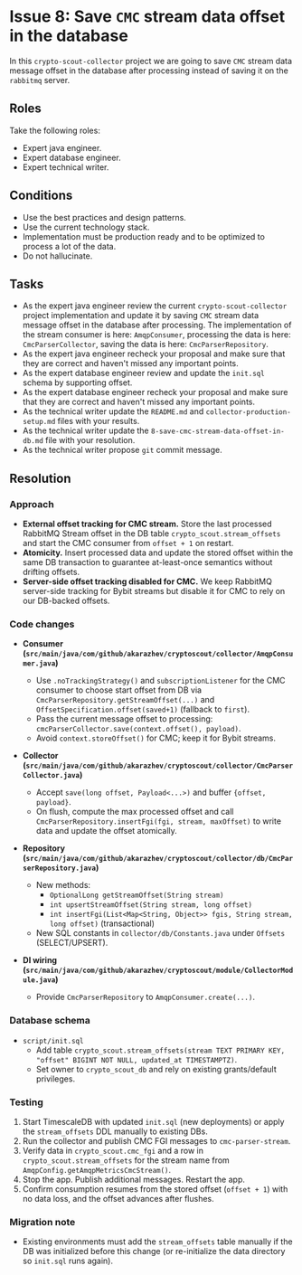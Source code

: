 # Issue 8: Save `CMC` stream data offset in the database

In this `crypto-scout-collector` project we are going to save `CMC` stream data message offset in the database after
processing instead of saving it on the `rabbitmq` server.

## Roles

Take the following roles:

- Expert java engineer.
- Expert database engineer.
- Expert technical writer.

## Conditions

- Use the best practices and design patterns.
- Use the current technology stack.
- Implementation must be production ready and to be optimized to process a lot of the data.
- Do not hallucinate.

## Tasks

- As the expert java engineer review the current `crypto-scout-collector` project implementation and update it by
  saving `CMC` stream data message offset in the database after processing. The implementation of the stream consumer
  is here: `AmqpConsumer`, processing the data is here: `CmcParserCollector`, saving the data is here:
  `CmcParserRepository`.
- As the expert java engineer recheck your proposal and make sure that they are correct and haven't missed any
  important points.
- As the expert database engineer review and update the `init.sql` schema by supporting offset.
- As the expert database engineer recheck your proposal and make sure that they are correct and haven't missed any
  important points.
- As the technical writer update the `README.md` and `collector-production-setup.md` files with your results.
- As the technical writer update the `8-save-cmc-stream-data-offset-in-db.md` file with your resolution.
- As the technical writer propose `git` commit message.

## Resolution

### Approach

- **External offset tracking for CMC stream.** Store the last processed RabbitMQ Stream offset in the DB table
  `crypto_scout.stream_offsets` and start the CMC consumer from `offset + 1` on restart.
- **Atomicity.** Insert processed data and update the stored offset within the same DB transaction to guarantee
  at-least-once semantics without drifting offsets.
- **Server-side offset tracking disabled for CMC.** We keep RabbitMQ server-side tracking for Bybit streams but disable
  it for CMC to rely on our DB-backed offsets.

### Code changes

- **Consumer (`src/main/java/com/github/akarazhev/cryptoscout/collector/AmqpConsumer.java`)**
    - Use `.noTrackingStrategy()` and `subscriptionListener` for the CMC consumer to choose start offset from DB via
      `CmcParserRepository.getStreamOffset(...)` and `OffsetSpecification.offset(saved+1)` (fallback to `first`).
    - Pass the current message offset to processing: `cmcParserCollector.save(context.offset(), payload)`.
    - Avoid `context.storeOffset()` for CMC; keep it for Bybit streams.

- **Collector (`src/main/java/com/github/akarazhev/cryptoscout/collector/CmcParserCollector.java`)**
    - Accept `save(long offset, Payload<...>)` and buffer `{offset, payload}`.
    - On flush, compute the max processed offset and call
      `CmcParserRepository.insertFgi(fgi, stream, maxOffset)` to write data and update the offset
      atomically.

- **Repository (`src/main/java/com/github/akarazhev/cryptoscout/collector/db/CmcParserRepository.java`)**
    - New methods:
        - `OptionalLong getStreamOffset(String stream)`
        - `int upsertStreamOffset(String stream, long offset)`
        - `int insertFgi(List<Map<String, Object>> fgis, String stream, long offset)` (transactional)
    - New SQL constants in `collector/db/Constants.java` under `Offsets` (SELECT/UPSERT).

- **DI wiring (`src/main/java/com/github/akarazhev/cryptoscout/module/CollectorModule.java`)**
    - Provide `CmcParserRepository` to `AmqpConsumer.create(...)`.

### Database schema

- `script/init.sql`
    - Add table `crypto_scout.stream_offsets(stream TEXT PRIMARY KEY, "offset" BIGINT NOT NULL, updated_at TIMESTAMPTZ)`.
    - Set owner to `crypto_scout_db` and rely on existing grants/default privileges.

### Testing

1. Start TimescaleDB with updated `init.sql` (new deployments) or apply the `stream_offsets` DDL manually to existing
   DBs.
2. Run the collector and publish CMC FGI messages to `cmc-parser-stream`.
3. Verify data in `crypto_scout.cmc_fgi` and a row in `crypto_scout.stream_offsets` for the stream name from
   `AmqpConfig.getAmqpMetricsCmcStream()`.
4. Stop the app. Publish additional messages. Restart the app.
5. Confirm consumption resumes from the stored offset (`offset + 1`) with no data loss, and the offset advances after
   flushes.

### Migration note

- Existing environments must add the `stream_offsets` table manually if the DB was initialized before this change
  (or re-initialize the data directory so `init.sql` runs again).